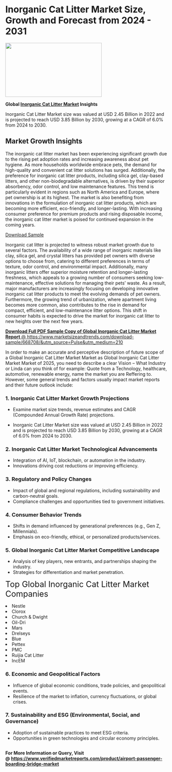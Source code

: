 <H1>Inorganic Cat Litter Market Size, Growth and Forecast from 2024 - 2031</H1><img class="aligncenter size-medium wp-image-584254" src="https://thirdeyenews.in/wp-content/uploads/2024/09/Global-Market-Research-300x168.jpeg" alt="" width="300" height="168" /><p><strong>Global&nbsp;<a href="https://www.marketsizeandtrends.com/download-sample/668708/&amp;utm_source=Pulse&amp;utm_medium=210">Inorganic Cat Litter Market</a> Insights</strong></p><p>Inorganic Cat Litter Market size was valued at USD 2.45 Billion in 2022 and is projected to reach USD 3.85 Billion by 2030, growing at a CAGR of 6.0% from 2024 to 2030.</p><p><h2>Market Growth Insights</h2> <p>The inorganic cat litter market has been experiencing significant growth due to the rising pet adoption rates and increasing awareness about pet hygiene. As more households worldwide embrace pets, the demand for high-quality and convenient cat litter solutions has surged. Additionally, the preference for inorganic cat litter products, including silica gel, clay-based litters, and other non-biodegradable alternatives, is driven by their superior absorbency, odor control, and low maintenance features. This trend is particularly evident in regions such as North America and Europe, where pet ownership is at its highest. The market is also benefiting from innovations in the formulation of inorganic cat litter products, which are becoming more efficient, eco-friendly, and longer-lasting. With increasing consumer preference for premium products and rising disposable income, the inorganic cat litter market is poised for continued expansion in the coming years.</p> <p><a href="#">Download Sample</a></p> <p>Inorganic cat litter is projected to witness robust market growth due to several factors. The availability of a wide range of inorganic materials like clay, silica gel, and crystal litters has provided pet owners with diverse options to choose from, catering to different preferences in terms of texture, odor control, and environmental impact. Additionally, many inorganic litters offer superior moisture retention and longer-lasting freshness, which appeals to a growing number of consumers seeking low-maintenance, effective solutions for managing their pets’ waste. As a result, major manufacturers are increasingly focusing on developing innovative inorganic cat litter products to meet the evolving demands of pet owners. Furthermore, the growing trend of urbanization, where apartment living becomes more common, also contributes to the rise in demand for compact, efficient, and low-maintenance litter options. This shift in consumer habits is expected to drive the market for inorganic cat litter to new heights over the next few years.</p> <p><a href="#"></p><p><span class=""><strong>Download Full PDF Sample Copy of Global Inorganic Cat Litter Market Report</strong> @ <a href="https://www.marketsizeandtrends.com/download-sample/668708/&amp;utm_source=Pulse&amp;utm_medium=210" target="_blank">https://www.marketsizeandtrends.com/download-sample/668708/&amp;utm_source=Pulse&amp;utm_medium=210</a></span></p><p>In order to make an accurate and perceptive description of future scope of a Global&nbsp;Inorganic Cat Litter Market Market as Global&nbsp;Inorganic Cat Litter Market Market of 2025, you need to describe a clear Vision &ndash; What Industry or Linda can you think of for example: Quote from a Technology, healthcare, automotive, renewable energy, name the market you are Reffering to. However, some general trends and factors usually impact market reports and their future outlook include:</p><h3>1.&nbsp;<strong>Inorganic Cat Litter Market Growth Projections</strong></h3><ul><li>Examine market size trends, revenue estimates and CAGR (Compounded Annual Growth Rate) projections.</li><li><p>Inorganic Cat Litter Market size was valued at USD 2.45 Billion in 2022 and is projected to reach USD 3.85 Billion by 2030, growing at a CAGR of 6.0% from 2024 to 2030.</p></li></ul><h3>2.&nbsp;<strong>Inorganic Cat Litter Market Technological Advancements</strong></h3><ul><li>Integration of AI, IoT, blockchain, or automation in the industry.</li><li>Innovations driving cost reductions or improving efficiency.</li></ul><h3>3.&nbsp;<strong>Regulatory and Policy Changes</strong></h3><ul><li>Impact of global and regional regulations, including sustainability and carbon-neutral goals.</li><li>Compliance challenges and opportunities tied to government initiatives.</li></ul><h3>4.&nbsp;<strong>Consumer Behavior Trends</strong></h3><ul><li>Shifts in demand influenced by generational preferences (e.g., Gen Z, Millennials).</li><li>Emphasis on eco-friendly, ethical, or personalized products/services.</li></ul><h3>5.&nbsp;<strong>Global Inorganic Cat Litter Market Competitive Landscape</strong></h3><ul><li>Analysis of key players, new entrants, and partnerships shaping the industry.</li><li>Strategies for differentiation and market penetration.</li></ul><p data-pm-slice="1 1 []"><span style="color: inherit; font-family: inherit; font-size: 25px;">Top Global Inorganic Cat Litter Market Companies</span></p><div class="" data-test-id=""><p><li>Nestle</li><li> Clorox</li><li> Church & Dwight</li><li> Oil-Dri</li><li> Mars</li><li> Drelseys</li><li> Blue</li><li> Pettex</li><li> PMC</li><li> Ruijia Cat Litter</li><li> IncEM</li></p></div><h3>6.&nbsp;<strong>Economic and Geopolitical Factors</strong></h3><ul><li>Influence of global economic conditions, trade policies, and geopolitical events.</li><li>Resilience of the market to inflation, currency fluctuations, or global crises.</li></ul><h3>7.&nbsp;<strong>Sustainability and ESG (Environmental, Social, and Governance)</strong></h3><ul><li>Adoption of sustainable practices to meet ESG criteria.</li><li>Opportunities in green technologies and circular economy principles.</li></ul><h2><strong style="font-size: 14px;">For More Information or Query, Visit @&nbsp;</strong><a style="background-color: #ffffff; font-size: 14px;" href="https://www.marketsizeandtrends.com/report/inorganic-cat-litter-market/" target="_blank">https://www.verifiedmarketreports.com/product/airport-passenger-boarding-bridge-market</a></h2>
